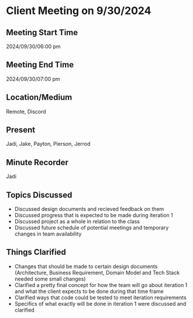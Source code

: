 # Client Meeting on 9/30/2024
## Meeting Start Time
2024/09/30/06:00 pm

## Meeting End Time
2024/09/30/07:00 pm

## Location/Medium
Remote, Discord

## Present
Jadi, Jake, Payton, Pierson, Jerrod

## Minute Recorder
Jadi

## Topics Discussed
- Discussed design documents and recieved feedback on them
- Discussed progress that is expected to be made during iteration 1
- Discussed project as a whole in relation to the class
- Discussed future schedule of potential meetings and temporary changes in team availability

## Things Clarified
- Changes that should be made to certain design documents (Architecture, Business Requirement, Domain Model and Tech Stack needed some small changes)
- Clarified a pretty final concept for how the team will go about iteration 1 and what the client expects to be done during that time frame
- Clarified ways that code could be tested to meet iteration requirements
- Specifics of what exactly will be done in iteration 1 were discussed and clarified
